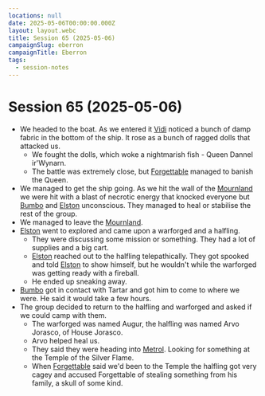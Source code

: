```yaml
---
locations: null
date: 2025-05-06T00:00:00.000Z
layout: layout.webc
title: Session 65 (2025-05-06)
campaignSlug: eberron
campaignTitle: Eberron
tags:
  - session-notes
---
```

# Session 65 (2025-05-06)

- We headed to the boat. As we entered it [Vidi](pcs/vidi-veni.md) noticed a bunch of damp fabric in the bottom of the ship. It rose as a bunch of ragged dolls that attacked us.
	- We fought the dolls, which woke a nightmarish fish - Queen Dannel ir'Wynarn.
	- The battle was extremely close, but [Forgettable](pcs/forgettable.md) managed to banish the Queen.
- We managed to get the ship going. As we hit the wall of the [Mournland](locations/mournland.md) we were hit with a blast of necrotic energy that knocked everyone but [Bumbo](pcs/bumbo.md) and [Elston](pcs/elston-ford.md) unconscious. They managed to heal or stabilise the rest of the group.
- We managed to leave the [Mournland](locations/mournland.md).
- [Elston](pcs/elston-ford.md) went to explored and came upon a warforged and a halfling.
	- They were discussing some mission or something. They had a lot of supplies and a big cart.
	- [Elston](pcs/elston-ford.md) reached out to the halfling telepathically. They got spooked and told [Elston](pcs/elston-ford.md) to show himself, but he wouldn't while the warforged was getting ready with a fireball.
	- He ended up sneaking away.
- [Bumbo](pcs/bumbo.md) got in contact with Tartar and got him to come to where we were. He said it would take a few hours.
- The group decided to return to the halfling and warforged and asked if we could camp with them.
	- The warforged was named Augur, the halfling was named Arvo Jorasco, of House Jorasco.
	- Arvo helped heal us.
	- They said they were heading into [Metrol](locations/metrol.md). Looking for something at the Temple of the Silver Flame.
	- When [Forgettable](pcs/forgettable.md) said we'd been to the Temple the halfling got very cagey and accused Forgettable of stealing something from his family, a skull of some kind.
